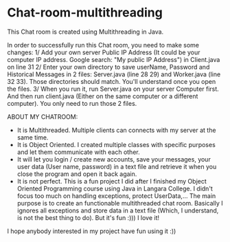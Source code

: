 # Chat-room-multithreading
This Chat room is created using Multithreading in Java.

In order to successfully run this Chat room, you need to make some changes:
1/ Add your own server Public IP Address (It could be your computer IP address. Google search: "My public IP Address") in Client.java on line 31
2/ Enter your own directory to save userName, Password and Historical Messages in 2 files: Server.java (line 28 29) and Worker.java (line 32 33). Those directories should match. You'll understand once you open the files.
3/ When you run it, run Server.java on your server Computer first. And then run client.java (Either on the same computer or a different computer). You only need to run those 2 files.

ABOUT MY CHATROOM:
- It is Multithreaded. Multiple clients can connects with my server at the same time.
- It is Object Oriented. I created multiple classes with specific purposes and let them communicate with each other.
- It will let you login / create new accounts, save your messages, your user data (User name, password) in a text file and retrieve it when you close the program and open it back again.
- It is not perfect. This is a fun project I did after I finished my Object Oriented Programming course using Java in Langara College. I didn't focus too much on handling exceptions, protect UserData,... The main purpose is to create an functionable multithreaded chat room. Basically I ignores all exceptions and store data in a text file (Which, I understand, is not the best thing to do). But it's fun :))) I love it!

I hope anybody interested in my project have fun using it :))
